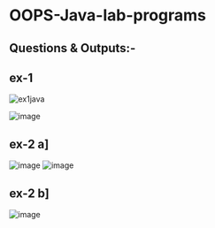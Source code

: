 # OOPS-Java-lab-programs

Questions & Outputs:-
-------------------
ex-1
---------
![ex1java](https://github.com/user-attachments/assets/0ef81775-b60a-4dcb-8abe-3a8fd272250c)


![image](https://github.com/user-attachments/assets/9e5d4bfd-77bf-468c-bf94-7a8d6484eefc)



ex-2 a]
------
![image](https://github.com/user-attachments/assets/c0e3f712-e03c-4be0-bdec-b9a685d712e2)
![image](https://github.com/user-attachments/assets/a66576ba-36ce-42ad-b6e0-450d8bf258ea)

ex-2 b]
-------
![image](https://github.com/user-attachments/assets/91517a3c-ca58-4dc1-b292-f97d3217f28a)




